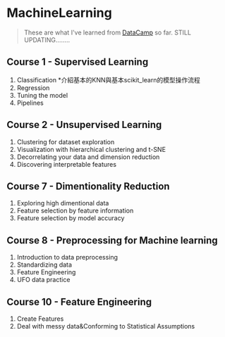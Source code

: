 # MachineLearning
> These are what I've learned from [DataCamp](https://learn.datacamp.com/) so far.
> STILL UPDATING........ 

## Course 1 - Supervised Learning
1. Classification
  *介紹基本的KNN與基本scikit_learn的模型操作流程
3. Regression
4. Tuning the model
5. Pipelines

## Course 2 - Unsupervised Learning
1. Clustering for dataset exploration
2. Visualization with hierarchical clustering and t-SNE
3. Decorrelating your data and dimension reduction
4. Discovering interpretable features

## Course 7 - Dimentionality Reduction
1. Exploring high dimentional data
2. Feature selection by feature information
3. Feature selection by model accuracy

## Course 8 - Preprocessing for Machine learning
1. Introduction to data preprocessing
2. Standardizing data
3. Feature Engineering
4. UFO data practice

## Course 10 - Feature Engineering
1. Create Features
2. Deal with messy data&Conforming to Statistical Assumptions
